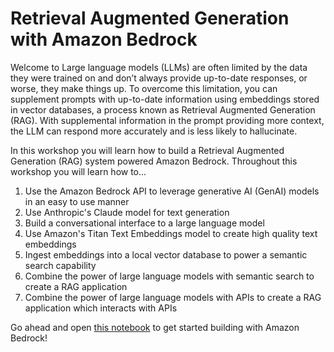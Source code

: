 # Retrieval Augmented Generation with Amazon Bedrock

Welcome to Large language models (LLMs) are often limited by the data they were trained on and don’t always provide up-to-date responses, or worse, they make things up. To overcome this limitation, you can supplement prompts with up-to-date information using embeddings stored in vector databases, a process known as Retrieval Augmented Generation (RAG). With supplemental information in the prompt providing more context, the LLM can respond more accurately and is less likely to hallucinate.

In this workshop you will learn how to build a Retrieval Augmented Generation (RAG) system powered Amazon Bedrock. Throughout this workshop you will learn how to...

1. Use the Amazon Bedrock API to leverage generative AI (GenAI) models in an easy to use manner
2. Use Anthropic's Claude model for text generation
3. Build a conversational interface to a large language model
4. Use Amazon's Titan Text Embeddings model to create high quality text embeddings 
5. Ingest embeddings into a local vector database to power a semantic search capability
6. Combine the power of large language models with semantic search to create a RAG application
7. Combine the power of large language models with APIs to create a RAG application which interacts with APIs

Go ahead and open [this notebook](./notebooks/01_workshop_setup.ipynb) to get started building with Amazon Bedrock!

